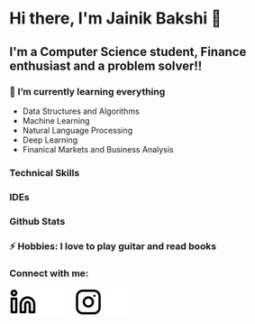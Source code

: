 # Hi there, I'm Jainik Bakshi 👋 


## I'm a Computer Science student, Finance enthusiast and a problem solver!!

### 🌱 I’m currently learning everything 
* Data Structures and Algorithms
* Machine Learning
* Natural Language Processing
* Deep Learning
* Finanical Markets and Business Analysis

### Technical Skills

### IDEs

### Github Stats


### ⚡ Hobbies: I love to play guitar and read books

### Connect with me:

[![website](./img/linkedin-light.svg)](https://www.linkedin.com/in/jainikbakshi#gh-light-mode-only)
[![website](./img/linkedin-dark.svg)](https://www.linkedin.com/in/jainikbakshi#gh-dark-mode-only)
&nbsp;&nbsp;
[![website](./img/instagram-light.svg)](https://instagram.com/jainik_2502#gh-light-mode-only)
[![website](./img/instagram-dark.svg)](https://instagram.com/jainik_2502#gh-dark-mode-only)

